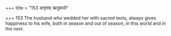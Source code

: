 +++
title = "153 अनृताव् ऋतुकाले"

+++
153	The husband who wedded her with sacred texts, always gives happiness to his wife, both in season and out of season, in this world and in the next.